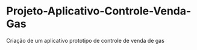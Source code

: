# Projeto-Aplicativo-Controle-Venda-Gas
 Criação de um aplicativo prototipo de controle de venda de gas
